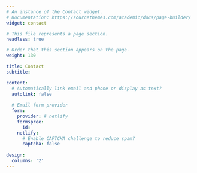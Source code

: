 ```yaml
---
# An instance of the Contact widget.
# Documentation: https://sourcethemes.com/academic/docs/page-builder/
widget: contact

# This file represents a page section.
headless: true

# Order that this section appears on the page.
weight: 130

title: Contact
subtitle:

content:
  # Automatically link email and phone or display as text?
  autolink: false
  
  # Email form provider
  form:
    provider: # netlify
    formspree:
      id:
    netlify:
      # Enable CAPTCHA challenge to reduce spam?
      captcha: false
  
design:
  columns: '2'
---
```

